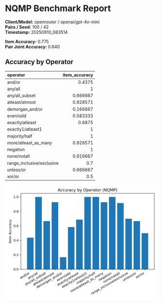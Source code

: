 # NQMP Benchmark Report

**Client/Model:** openrouter / openai/gpt-4o-mini  
**Pairs / Seed:** 100 / 42  
**Timestamp:** 20250910_083514

**Item Accuracy:** 0.775  
**Pair Joint Accuracy:** 0.640

## Accuracy by Operator

| operator                  |   item_accuracy |
|:--------------------------|----------------:|
| and/or                    |        0.4375   |
| any/all                   |        1        |
| any/all_subset            |        0.666667 |
| atleast/atmost            |        0.928571 |
| demorgan_and/or           |        0.166667 |
| even/odd                  |        0.583333 |
| exactly/atleast           |        0.6875   |
| exactly1/atleast1         |        1        |
| majority/half             |        1        |
| more/atleast_as_many      |        0.928571 |
| negation                  |        1        |
| none/notall               |        0.916667 |
| range_inclusive/exclusive |        0.7      |
| unless/or                 |        0.666667 |
| xor/or                    |        0.5      |

![Operator Accuracy](operator_accuracy_openrouter-openai-gpt-4o-mini-pairs100-20250910_083514.png)
